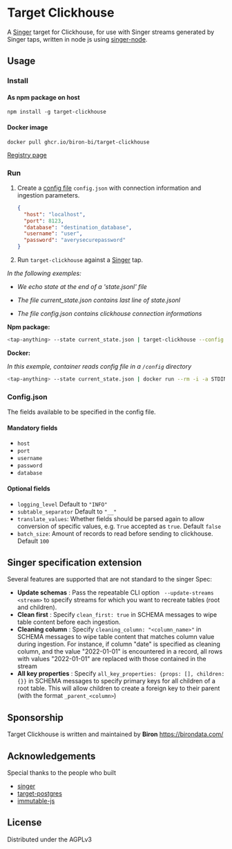 # Target Clickhouse

A [Singer](https://singer.io/) target for Clickhouse, for use with Singer streams generated by Singer taps, written in node js
using [singer-node](https://www.npmjs.com/package/singer-node).

## Usage

### Install

#### As npm package on host

`npm install -g target-clickhouse`

#### Docker image

`docker pull ghcr.io/biron-bi/target-clickhouse`

[Registry page](https://github.com/Biron-BI/singer-target-clickhouse/pkgs/container/target-clickhouse)

### Run

1. Create a [config file](#configjson) `config.json` with connection information and ingestion parameters.

   ```json
   {
     "host": "localhost",
     "port": 8123,
     "database": "destination_database",
     "username": "user",
     "password": "averysecurepassword"
   }
   ```

2. Run `target-clickhouse` against a [Singer](https://singer.io) tap.

*In the following exemples:*
 
* *We echo state at the end of a 'state.jsonl' file*

* *The file current_state.json contains last line of state.jsonl*

* *The file config.json contains clickhouse connection informations*

**Npm package:**

   ```bash
   <tap-anything> --state current_state.json | target-clickhouse --config config.json >> state.jsonl
   ```

**Docker:**

*In this exemple, container reads config file in a `/config` directory*

```bash
<tap-anything> --state current_state.json | docker run --rm -i -a STDIN -a STDOUT -a STDERR -v "$(pwd):/config:ro" ghcr.io/biron-bi/target-clickhouse --config /config/config.json >> state.jsonl
```

### Config.json

The fields available to be specified in the config file.

#### Mandatory fields

* `host`
* `port`
* `username`
* `password`
* `database`

#### Optional fields

* `logging_level` Default to `"INFO"`
* `subtable_separator` Default to `"__"`
* `translate_values`: Whether fields should be parsed again to allow conversion of specific values, e.g. `True` accepted as `true`. Default `false`
* `batch_size`: Amount of records to read before sending to clickhouse. Default `100`

## Singer specification extension

Several features are supported that are not standard to the singer Spec:

* **Update schemas** : Pass the repeatable CLI option ` --update-streams <stream>` to specify streams for which you want to recreate
  tables (root and children).
* **Clean first** : Specify `clean_first: true` in SCHEMA messages to wipe table content before each ingestion.
* **Cleaning column** : Specify `cleaning_column: "<column_name>"` in SCHEMA messages to wipe table content that matches column value during
  ingestion. For instance, if column "date" is specified as cleaning column, and the value "2022-01-01" is encountered in a record, all rows
  with values "2022-01-01" are replaced with those contained in the stream
* **All key properties** : Specify `all_key_properties: {props: [], children: {}}` in SCHEMA messages to specify primary keys for all
  children of a root table. This will allow children to create a foreign key to their parent (with the format `_parent_<column>`)

## Sponsorship

Target Clickhouse is written and maintained by **Biron** https://birondata.com/

## Acknowledgements

Special thanks to the people who built

* [singer](https://github.com/singer-io/getting-started)
* [target-postgres](https://github.com/datamill-co/target-postgres)
* [immutable-js](https://immutable-js.com/)

## License

Distributed under the AGPLv3
